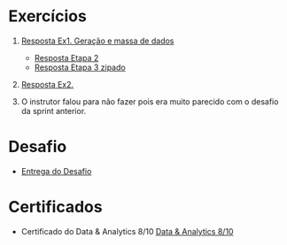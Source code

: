 # Exercícios


1. [Resposta Ex1. Geração e massa de dados](./exercicios/Exercício%20-%20Geração%20e%20massa%20de%20dados.ipynb)
    - [Resposta Etapa 2](./exercicios/animais.csv)
    - [Resposta Etapa 3 zipado](./exercicios/nomes_aleatorios.rar)


2. [Resposta Ex2.](./exercicios/Exercício%20-%20Apache%20Spark.ipynb)


3. O instrutor falou para não fazer pois era muito parecido com o desafio da sprint anterior.


# Desafio


- [Entrega do Desafio](../Sprint%208/Desafio/README.md)


# Certificados


- Certificado do Data & Analytics 8/10
[Data & Analytics 8/10](./certificados/Data%20&%20Analytics%208.pdf)
